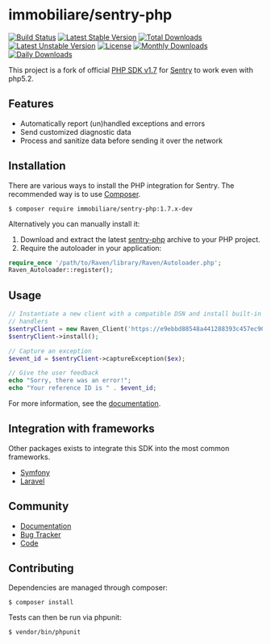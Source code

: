 # immobiliare/sentry-php

[![Build Status](https://travis-ci.org/immobiliare/sentry-php.svg?branch=master)](https://travis-ci.org/immobiliare/sentry-php)
[![Latest Stable Version](https://poser.pugx.org/immobiliare/sentry-php/v/stable?style=flat-square)](https://packagist.org/packages/immobiliare/sentry-php)
[![Total Downloads](https://poser.pugx.org/immobiliare/sentry-php/downloads?style=flat-square)](https://packagist.org/packages/immobiliare/sentry-php)
[![Latest Unstable Version](https://poser.pugx.org/immobiliare/sentry-php/v/unstable?style=flat-square)](https://packagist.org/packages/immobiliare/sentry-php)
[![License](https://poser.pugx.org/immobiliare/sentry-php/license?style=flat-square)](https://packagist.org/packages/immobiliare/sentry-php)
[![Monthly Downloads](https://poser.pugx.org/immobiliare/sentry-php/d/monthly?style=flat-square)](https://packagist.org/packages/immobiliare/sentry-php)
[![Daily Downloads](https://poser.pugx.org/immobiliare/sentry-php/d/daily?style=flat-square)](https://packagist.org/packages/immobiliare/sentry-php)

This project is a fork of official [PHP SDK v1.7](https://github.com/getsentry/sentry-php) for [Sentry](https://getsentry.com) to work even with php5.2.

## Features

- Automatically report (un)handled exceptions and errors
- Send customized diagnostic data
- Process and sanitize data before sending it over the network

## Installation

There are various ways to install the PHP integration for Sentry.  The
recommended way is to use [Composer](http://getcomposer.org).

    $ composer require immobiliare/sentry-php:1.7.x-dev

Alternatively you can manually install it:

1.  Download and extract the latest [sentry-php](https://github.com/immobiliare/sentry-php/archive/master.zip>) archive to your PHP project.
2.  Require the autoloader in your application:

```php
require_once '/path/to/Raven/library/Raven/Autoloader.php';
Raven_Autoloader::register();
```

## Usage

```php
// Instantiate a new client with a compatible DSN and install built-in
// handlers
$sentryClient = new Raven_Client('https://e9ebbd88548a441288393c457ec90441:399aaee02d454e2ca91351f29bdc3a07@app.getsentry.com/3235');
$sentryClient->install();

// Capture an exception
$event_id = $sentryClient->captureException($ex);

// Give the user feedback
echo "Sorry, there was an error!";
echo "Your reference ID is " . $event_id;
```

For more information, see the [documentation](https://docs.getsentry.com/hosted/clients/php/).


## Integration with frameworks

Other packages exists to integrate this SDK into the most common frameworks.

- [Symfony](https://github.com/getsentry/sentry-symfony)
- [Laravel](https://github.com/getsentry/sentry-laravel)


## Community

- [Documentation](https://docs.getsentry.com/hosted/clients/php/)
- [Bug Tracker](http://github.com/immobiliare/sentry-php/issues)
- [Code](http://github.com/immobiliare/sentry-php)


Contributing
------------

Dependencies are managed through composer:

```
$ composer install
```

Tests can then be run via phpunit:

```
$ vendor/bin/phpunit
```
